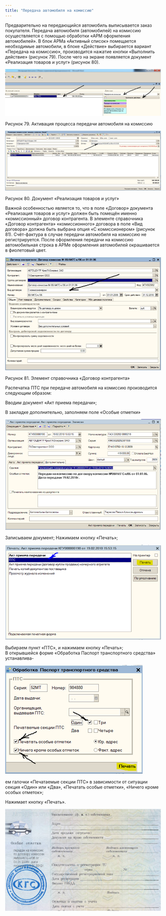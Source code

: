 ```yaml
---
title: "Передача автомобиля на комиссию"
---
```


Предварительно на передающийся автомобиль выписывается заказ покупателя. Передача автомобиля (автомобилей) на комиссию осуществляется с помощью обработки «АРМ оформления автомобилей». В блок АРМа «Активный список» помещается необходимые автомобили, в блоке «Действие» выбирается вариант «Передача на комиссию», производится нажатие кнопки «Выполнить действие» (рисунок 79). После чего на экране появляется документ «Реализация товаров и услуг» (рисунок 80).

![](_attach/lu20443snoa_tmp_265dcbb04d193dc9.jpg)

Рисунок 79. Активация процесса передачи автомобиля на комиссию

![](_attach/lu20443snoa_tmp_b43423906f0567d8.jpg)

Рисунок 80. Документ «Реализация товаров и услуг»

Важной особенностью является то, что в поле «Договор» документа «Реализация товаров и услуг» должен быть помещён именно «комиссионный» договор контрагента. В элементе справочника «Договор контрагента» «комиссионного» договора в поле «Вид договора» должна быть выбрана опция «С комиссионером» (рисунок 81). Счёт-фактура в случае передачи автомобиля на комиссию не регистрируется. После оформления передачи на комиссию автомобильная строка в АРМе оформления автомобилей окрашивается в фиолетовый цвет.

![](_attach/lu20443snoa_tmp_d4380462d61b7cb1.jpg)

Рисунок 81. Элемент справочника «Договор контрагента»

Распечатка ПТС при передаче автомобиля на комиссию производится следующим образом:

Вводим документ «Акт приема передачи»;

В закладке дополнительно, заполняем поле «Особые отметки»

![](_attach/lu20443snoa_tmp_fb8371a26e5b7a1b.png)

Записываем документ;
Нажимаем кнопку «Печать»;

![](_attach/lu20443snoa_tmp_5e092ebe945f0d61.png)

Выбираем пункт «ПТС», и нажимаем кнопку «Печать»;  
В открывшейся форме «Обработка Паспорт транспортного средства» устанавлива-

![](_attach/lu20443snoa_tmp_9c524117fffbd62c.png)

ем галочки «Печатаемые секции ПТС» в зависимости от ситуации секция «Один» или «Два», «Печатать особые отметки», «Ничего кроме особых отметок»;

Нажимает кнопку «Печать».

![](_attach/lu20443snoa_tmp_f739b9a625b5f41.png)

